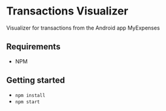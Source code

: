 # Transactions Visualizer

Visualizer for transactions from the Android app MyExpenses

## Requirements

* NPM

## Getting started

* `npm install`
* `npm start`
